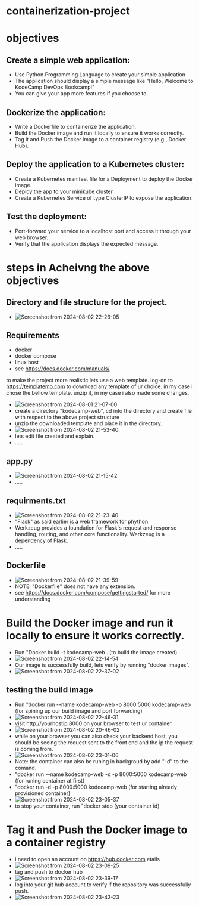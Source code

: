 # containerization-project
# objectives
## Create a simple web application:
  - Use Python Programming Language to create your simple application
  - The application should display a simple message like "Hello, Welcome to KodeCamp DevOps Bookcamp!"
  - You can give your app more features if you choose to.
## Dockerize the application:
  - Write a Dockerfile to containerize the application.
  - Build the Docker image and run it locally to ensure it works correctly.
  - Tag it and Push the Docker image to a container registry (e.g., Docker Hub).
## Deploy the application to a Kubernetes cluster:
  - Create a Kubernetes manifest file for a Deployment to deploy the Docker image.
  - Deploy the app to your minikube cluster
  - Create a Kubernetes Service of type ClusterIP to expose the application.
## Test the deployment:
  - Port-forward your service to a localhost port and access it through your web browser.
  - Verify that the application displays the expected message.

# steps in Acheivng the above objectives
## Directory and file structure for the project.
  - ![Screenshot from 2024-08-02 22-26-05](https://github.com/user-attachments/assets/649bb213-b397-4b67-a58f-2884b43041e7)

## Requirements
  - docker
  - docker compose
  - linux host
  - see https://docs.docker.com/manuals/
    
to make the project more realistic lets use a web template.
log-on to https://templatemo.com to download any template of ur choice.
in my case i chose the bellow template.
unzip it, in my case i also made some changes.
  - ![Screenshot from 2024-08-01 21-07-00](https://github.com/user-attachments/assets/f04ba16a-f7cb-4f96-8ccf-ba54b4092d6f)
  - create a directory "kodecamp-web", cd into the directory and create file with respect to the above project structure
  - unzip the downloaded template and place it in the directory.
  - ![Screenshot from 2024-08-02 21-53-40](https://github.com/user-attachments/assets/27465eca-c7b6-4937-b0ec-9c245aed9dac)
  - lets edit file created and explain.
  - .....
## app.py
  - ![Screenshot from 2024-08-02 21-15-42](https://github.com/user-attachments/assets/3ad8092d-5914-4f29-836f-534673d96e79)
  - .....
## requirments.txt
  - ![Screenshot from 2024-08-02 21-23-40](https://github.com/user-attachments/assets/35c4a51a-ba7b-4313-8179-067c45f0bfb7)
  - "Flask" as said earlier is a web framework for phython
  - Werkzeug provides a foundation for Flask's request and response handling, routing, and other core functionality. Werkzeug is a dependency of Flask.
  - .....
## Dockerfile
  - ![Screenshot from 2024-08-02 21-39-59](https://github.com/user-attachments/assets/82020767-290d-438f-901d-d0017a80d9a5)
  - NOTE: "Dockerfile" does not have any extension.
  - see https://docs.docker.com/compose/gettingstarted/ for more understanding

# Build the Docker image and run it locally to ensure it works correctly.
  - Run "Docker build -t kodecamp-web . (to build the image created)
  - ![Screenshot from 2024-08-02 22-14-54](https://github.com/user-attachments/assets/9448bb6e-ac3c-4f3e-b6a6-71b4d1ffe6f4)
  - Our image is successfully build, lets verify by running "docker images".
  - ![Screenshot from 2024-08-02 22-37-02](https://github.com/user-attachments/assets/760d0c4c-0b6c-42ba-828c-af8bef35ee34)
## testing the build image
  - Run "docker run --name kodecamp-web -p 8000:5000 kodecamp-web (for spining up our build image and port forwarding)
  - ![Screenshot from 2024-08-02 22-46-31](https://github.com/user-attachments/assets/327c0696-831c-4875-9178-83c54d25e708)
  - visit http://yourhostip:8000 on your browser to test ur container.
  - ![Screenshot from 2024-08-02 20-46-02](https://github.com/user-attachments/assets/f9b2ab1d-8a1c-4a53-847e-6f48133bf5ae)
  - while on your browser you can also check your backend host, you should be seeing the request sent to the front end and the ip the request is coming from.
  - ![Screenshot from 2024-08-02 23-01-06](https://github.com/user-attachments/assets/c0e9f541-d74a-48d8-8e8b-748386b8151a)
  - Note: the container can also be runing in backgroud by add "-d" to the comand.
  - "docker run --name kodecamp-web -d -p 8000:5000 kodecamp-web (for runing container at first)
  - "docker run -d -p 8000:5000 kodecamp-web (for starting already provisioned container)
  - ![Screenshot from 2024-08-02 23-05-37](https://github.com/user-attachments/assets/901936e1-ecb8-49bd-bd99-f0f48a446d44)
  - to stop your container, run "docker stop (your container id)
    
# Tag it and Push the Docker image to a container registry
  - i need to open an account on https://hub.docker.com etails
  - ![Screenshot from 2024-08-02 23-09-25](https://github.com/user-attachments/assets/7b2a065b-cc6f-498b-a641-d56482a37cc0)
  - tag and push to docker hub
  - ![Screenshot from 2024-08-02 23-39-17](https://github.com/user-attachments/assets/3fa0347b-3a8b-4d46-b1fe-68c5b7c2229b)
  - log into your git hub account to verify if the repository was successfully push.
  - ![Screenshot from 2024-08-02 23-43-23](https://github.com/user-attachments/assets/b5369c44-b1b8-4082-9528-d35c9b5cd1b9)




 




  









 

